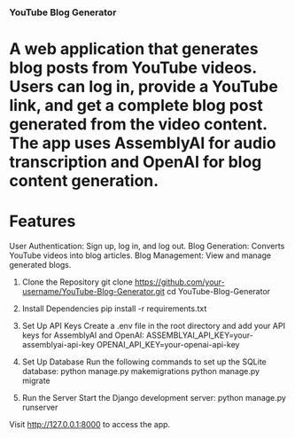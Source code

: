 ### YouTube Blog Generator

# A web application that generates blog posts from YouTube videos. Users can log in, provide a YouTube link, and get a complete blog post generated from the video content. The app uses AssemblyAI for audio transcription and OpenAI for blog content generation.

# Features

User Authentication: Sign up, log in, and log out.
Blog Generation: Converts YouTube videos into blog articles.
Blog Management: View and manage generated blogs.

1. Clone the Repository
git clone https://github.com/your-username/YouTube-Blog-Generator.git
cd YouTube-Blog-Generator

3. Install Dependencies
pip install -r requirements.txt

4. Set Up API Keys
Create a .env file in the root directory and add your API keys for AssemblyAI and OpenAI:
ASSEMBLYAI_API_KEY=your-assemblyai-api-key
OPENAI_API_KEY=your-openai-api-key

5. Set Up Database
Run the following commands to set up the SQLite database:
python manage.py makemigrations
python manage.py migrate

6. Run the Server
Start the Django development server:
python manage.py runserver

Visit http://127.0.0.1:8000 to access the app.
